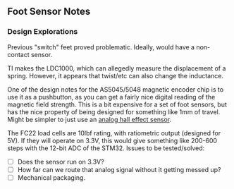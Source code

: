 ## Foot Sensor Notes

### Design Explorations

Previous "switch" feet proved problematic. Ideally, would have a non-contact
sensor.

TI makes the LDC1000, which can allegedly measure the displacement of a spring.
However, it appears that twist/etc can also change the inductance.

One of the design notes for the AS5045/5048 magnetic encoder chip is to use it
as a pushbutton, as you can get a fairly nice digital reading of the magnetic
field strength. This is a bit expensive for a set of foot sensors, but has the
nice property of being designed for something like 1mm of travel. Might be
simpler to just use an [analog hall effect sensor](http://www.digikey.com/product-detail/en/SS39ET/480-3845-1-ND/2839726
).

The FC22 load cells are 10lbf rating, with ratiometric output (designed for 5V).
If they will operate on 3.3V, this would give something like 200-600 steps with
the 12-bit ADC of the STM32. Issues to be tested/solved:

 * [ ] Does the sensor run on 3.3V?
 * [ ] How far can we route that analog signal without it getting messed up?
 * [ ] Mechanical packaging.
